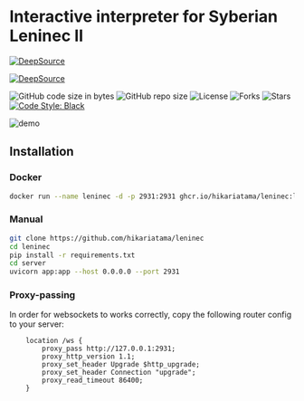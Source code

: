 # Interactive interpreter for Syberian Leninec II

[![DeepSource](https://deepsource.io/gh/hikariatama/leninec.svg/?label=active+issues&show_trend=true&token=IPVI_QX-cSuQSVeVl8cb5PLt)](https://deepsource.io/gh/hikariatama/leninec/?ref=repository-badge)  

[![DeepSource](https://deepsource.io/gh/hikariatama/leninec.svg/?label=resolved+issues&show_trend=true&token=IPVI_QX-cSuQSVeVl8cb5PLt)](https://deepsource.io/gh/hikariatama/leninec/?ref=repository-badge)  

![GitHub code size in bytes](https://img.shields.io/github/languages/code-size/hikariatama/leninec)
![GitHub repo size](https://img.shields.io/github/repo-size/hikariatama/leninec)
![License](https://img.shields.io/github/license/hikariatama/leninec)
![Forks](https://img.shields.io/github/forks/hikariatama/leninec?style=flat)
![Stars](https://img.shields.io/github/stars/hikariatama/leninec?style=flat)
[![Code Style: Black](https://img.shields.io/badge/code%20style-black-000000.svg)](https://github.com/psf/black)

![demo](https://user-images.githubusercontent.com/36935426/217303147-85bccced-3ed8-4e92-a524-59e6c296f425.png)

## Installation

### Docker

```bash
docker run --name leninec -d -p 2931:2931 ghcr.io/hikariatama/leninec:latest
```

### Manual

```bash
git clone https://github.com/hikariatama/leninec
cd leninec
pip install -r requirements.txt
cd server
uvicorn app:app --host 0.0.0.0 --port 2931
```

### Proxy-passing

In order for websockets to works correctly, copy the following router config to your server:

```nginx
    location /ws {
        proxy_pass http://127.0.0.1:2931;
        proxy_http_version 1.1;
        proxy_set_header Upgrade $http_upgrade;
        proxy_set_header Connection "upgrade";
        proxy_read_timeout 86400;
    }
```
